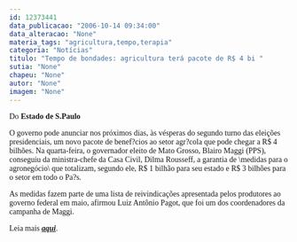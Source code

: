 ```yaml
---
id: 12373441
data_publicacao: "2006-10-14 09:34:00"
data_alteracao: "None"
materia_tags: "agricultura,tempo,terapia"
categoria: "Notícias"
titulo: "Tempo de bondades: agricultura terá pacote de R$ 4 bi "
sutia: "None"
chapeu: "None"
autor: "None"
imagem: "None"
---
```

<p><P><FONT face=Verdana>Do <STRONG>Estado de S.Paulo</STRONG></FONT></P></p>
<p><P><FONT face=Verdana>O governo pode anunciar nos próximos dias, às vésperas do segundo turno das eleições presidenciais, um novo pacote de benef?cios ao setor agr?cola que pode chegar a R$ 4 bilhões. Na quarta-feira, o governador eleito de Mato Grosso, Blairo Maggi (PPS), conseguiu da ministra-chefe da Casa Civil, Dilma Rousseff, a garantia de \medidas para o agronegócio\ que totalizam, segundo ele, R$ 1 bilhão para seu estado e R$ 3 bilhões para o setor em todo o Pa?s.</FONT></P></p>
<p><P><FONT face=Verdana>As medidas fazem parte de uma lista de reivindicações apresentada pelos produtores ao governo federal em maio, afirmou Luiz Antônio Pagot, que foi um dos coordenadores da campanha de Maggi.</FONT></P></p>
<p><P><FONT face=Verdana>Leia mais <STRONG><EM><A href=\"https://www.estado.com.br/editorias/2006/10/14/eco-1.93.4.20061014.9.1.xml\" target=_blank>aqui</A></EM></STRONG>.</FONT></P> </p>
